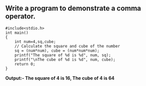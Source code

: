 ## Write a program to demonstrate a comma operator.
```
#include<stdio.h>
int main()
{
    int num=4,sq,cube;
    // Calculate the square and cube of the number
    sq = (num*num), cube = (num*num*num);
    printf("The square of %d is %d", num, sq);
    printf("\nThe cube of %d is %d", num, cube);
    return 0;
}
```
**Output:- The square of 4 is 16,
The cube of 4 is 64**
